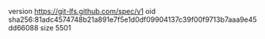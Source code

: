 version https://git-lfs.github.com/spec/v1
oid sha256:81adc4574748b21a891e7f5e1d0df09904137c39f00f9713b7aaa9e45dd66088
size 5501
